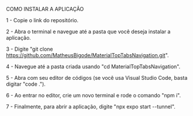 COMO INSTALAR A APLICAÇÃO

1 - Copie o link do repositório.

2 - Abra o terminal e navegue até a pasta que você deseja instalar a aplicação.

3 - Digite "git clone https://github.com/MatheusBigode/MaterialTopTabsNavigation.git".

4 - Navegue até a pasta criada usando "cd MaterialTopTabsNavigation".

5 - Abra com seu editor de códigos (se você usa Visual Studio Code, basta digitar "code .").

6 - Ao entrar no editor, crie um novo terminal e rode o comando "npm i".

7 - Finalmente, para abrir a aplicação, digite "npx expo start --tunnel".
